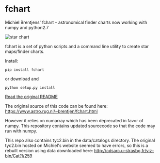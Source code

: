 # fchart
Michiel Brentjens' fchart - astronomical finder charts now working with numpy and python2.7

![star chart](http://s3-us-west-2.amazonaws.com/pedaldp/images/2015-02-creating-finder-charts-for-astronomy-using-fchart/m31.jpg)

fchart is a set of python scripts and a command line utility to create star maps/finder charts.

Install:

`pip install fchart`

or download and

`python setup.py install`

[Read the original README](README)

The original source of this code can be found here:
https://www.astro.rug.nl/~brentjen/fchart.html

However it relies on numarray which has been deprecated in favor of numpy. This repository contains updated sourcecode so that the code may run with numpy.


This repo also contains tyc2.bin in the data/catalogs directory. The original tyc2.bin hosted on Michiel's website seemed to have errors, so this is a rebuilt version using data downloaded here: http://cdsarc.u-strasbg.fr/viz-bin/Cat?I/259
